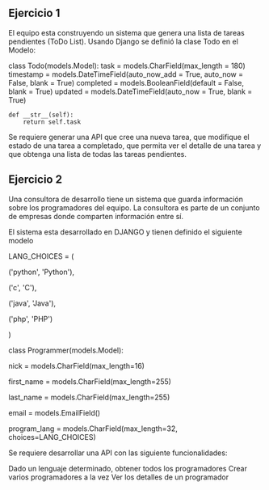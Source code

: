 ## Ejercicio 1

El equipo esta construyendo un sistema que genera una lista de tareas pendientes (ToDo List). Usando Django se definió la clase Todo en el Modelo:

class Todo(models.Model):
    task = models.CharField(max_length = 180)
    timestamp = models.DateTimeField(auto_now_add = True, auto_now = False, blank = True)
    completed = models.BooleanField(default = False, blank = True)
    updated = models.DateTimeField(auto_now = True, blank = True)
  
    def __str__(self):
        return self.task
        
Se requiere generar una API que cree una nueva tarea, que modifique el estado de una tarea a completado, que permita ver el detalle de una tarea y que obtenga una lista de todas las tareas pendientes.

## Ejercicio 2

Una consultora de desarrollo tiene un sistema que guarda información sobre los programadores del equipo. La consultora es parte de un conjunto de empresas donde comparten información entre sí.

El sistema esta desarrollado en DJANGO y tienen definido el siguiente modelo

LANG_CHOICES = (

 ('python', 'Python'),

 ('c', 'C'),

 ('java', 'Java'),

 ('php', 'PHP')

)

class Programmer(models.Model):

 nick = models.CharField(max_length=16)

 first_name = models.CharField(max_length=255)

 last_name = models.CharField(max_length=255)

 email = models.EmailField()

 program_lang = models.CharField(max_length=32, choices=LANG_CHOICES)

Se requiere desarrollar una API con las siguiente funcionalidades:

Dado un lenguaje determinado, obtener todos los programadores
Crear varios programadores a la vez
Ver los detalles de un programador